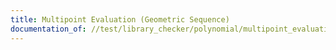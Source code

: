 ```yaml
---
title: Multipoint Evaluation (Geometric Sequence)
documentation_of: //test/library_checker/polynomial/multipoint_evaluation_geometric_sequence.test.py
---
```

